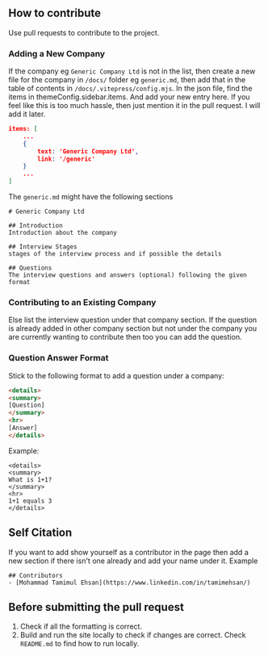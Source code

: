## How to contribute

Use pull requests to contribute to the project.

### Adding a New Company
If the company eg `Generic Company Ltd` is not in the list, then create a new file for the company in `/docs/` folder eg `generic.md`, then add that in the table of contents in `/docs/.vitepress/config.mjs`. In the json file, find the items in themeConfig.sidebar.items. And add your new entry here. If you feel like this is too much hassle, then just mention it in the pull request. I will add it later.

```json
items: [
    ...
    {
        text: 'Generic Company Ltd', 
        link: '/generic'
    } 
    ...
]
```

The `generic.md` might have the following sections
```
# Generic Company Ltd

## Introduction
Introduction about the company

## Interview Stages
stages of the interview process and if possible the details

## Questions
The interview questions and answers (optional) following the given format
```
### Contributing to an Existing Company
Else list the interview question under that company section. If the question is already added in other company section but not under the company you are currently wanting to contribute then too you can add the question.

### Question Answer Format
Stick to the following format to add a question under a company:
```html
<details>
<summary>
[Question]
</summary>
<hr>
[Answer]
</details>
```
Example:
```
<details>
<summary>
What is 1+1?
</summary>
<hr>
1+1 equals 3
</details>
```

## Self Citation
If you want to add show yourself as a contributor in the page then add a new section if there isn't one already and add your name under it. 
Example

```
## Contributors
- [Mohammad Tamimul Ehsan](https://www.linkedin.com/in/tamimehsan/)
```

## Before submitting the pull request

1. Check if all the formatting is correct.
1. Build and run the site locally to check if changes are correct. Check `README.md` to find how to run locally.

